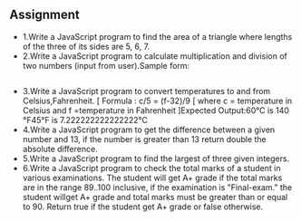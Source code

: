 ## Assignment
+ 1.Write a JavaScript program to find the area of a triangle where lengths of the three of its sides are 5, 6, 7.
+ 2.Write a JavaScript program to calculate multiplication and division of two numbers (input from user).Sample form:
<img width=30% src=" "/>

+ 3.Write a JavaScript program to convert temperatures to and from Celsius,Fahrenheit.
[ Formula : c/5 = (f-32)/9 [ where c = temperature in Celsius and f =temperature in Fahrenheit ]Expected Output:60°C is 140 °F45°F is 7.222222222222222°C
+ 4.Write a JavaScript program to get the difference between a given number and 13, if the number is greater than 13 return double the absolute difference.
+ 5.Write a JavaScript program to find the largest of three given integers.
+ 6.Write a JavaScript program to check the total marks of a student in various examinations. The student will get A+ grade if the total marks are in the range 89..100 inclusive, if the examination is "Final-exam." the student willget A+ grade and total marks must be greater than or equal to 90. Return true if the student get A+ grade or false otherwise.